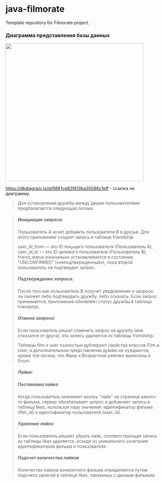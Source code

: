 # java-filmorate
Template repository for Filmorate project.

<H3>Диаграмма представления базы данных</H3>
<img height="450" src="/Users/m_dev/Desktop/developer/yandex.practicum/projects/java-filmorate/src/main/resources/diagram_for_db.png" width="450"/></img>

https://dbdiagram.io/d/6861ce82f413ba35086c1eff - ссылка на диаграмму.

>Для установления дружбы между двумя пользователями предполагается следующая логика:

><H5>Инициация запроса:</H5> Пользователь А хочет добавить пользователя B в друзья. Для этого приложение создает запись в таблице friendship.
>
> user_id_from — это ID текущего пользователя (Пользователь A),
user_id_to — это ID целевого пользователя (Пользователь B),
friend_status изначально устанавливается в состояние "UNCONFIRMED" («неподтвержденный»), пока второй пользователь не подтвердит запрос.
>
>
> 
> <H5>Подтверждение запроса:</H5> После того как пользователь B получит уведомление о запросе, он сможет либо подтвердить дружбу, либо отказать. Если запрос принимается, приложение обновляет статус дружбы в таблице friendship.
> 
> <H5>Отмена запроса:</H5> Если пользователь решил отменить запрос на дружбу (или отказался от друга), эта запись удаляется из таблицы friendship.
> 
> Таблицы film и user полностью дублируют свойства классов Film и User, в дополнительном представлении думаю не нуждаются, кроме той логики, что Жанр и Возрастной рейтинг вынесены в Enum.
> 
> 
>

><H5>Лайки:</H5>
>
>
><H5>Постановка лайка</H5> Когда пользователь нажимает кнопку "лайк" на странице какого-то фильма, сервер обрабатывает запрос и добавляет запись в таблицу likes, используя пару значений: идентификатор фильма (film_id) и идентификатор пользователя (user_id).
><H5>Удаление лайка</H5> Если пользователь решает убрать лайк, соответствующая запись из таблицы likes удаляется, исходя из уникального сочетания идентификаторов фильма и пользователя.
><H5>Подсчет количества лайков</H5> Количество лайков конкретного фильма определяется путем подсчета записей в таблице likes, связанных с данным фильмом.
